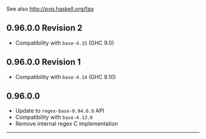 See also http://pvp.haskell.org/faq

## 0.96.0.0 Revision 2

- Compatibility with `base-4.15` (GHC 9.0)

## 0.96.0.0 Revision 1

- Compatibility with `base-4.14` (GHC 8.10)

## 0.96.0.0

- Update to `regex-base-0.94.0.0` API
- Compatibility with `base-4.13.0`
- Remove internal regex C implementation

----

